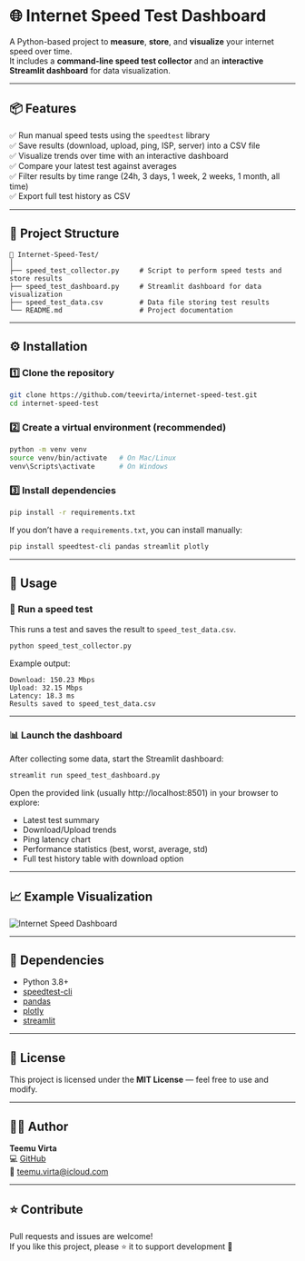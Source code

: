 # 🌐 Internet Speed Test Dashboard

A Python-based project to **measure**, **store**, and **visualize** your internet speed over time.  
It includes a **command-line speed test collector** and an **interactive Streamlit dashboard** for data visualization.

---

## 📦 Features

✅ Run manual speed tests using the `speedtest` library  
✅ Save results (download, upload, ping, ISP, server) into a CSV file  
✅ Visualize trends over time with an interactive dashboard  
✅ Compare your latest test against averages  
✅ Filter results by time range (24h, 3 days, 1 week, 2 weeks, 1 month, all time)  
✅ Export full test history as CSV  

---

## 🧠 Project Structure

```
📁 Internet-Speed-Test/
│
├── speed_test_collector.py     # Script to perform speed tests and store results
├── speed_test_dashboard.py     # Streamlit dashboard for data visualization
├── speed_test_data.csv         # Data file storing test results
└── README.md                   # Project documentation
```

---

## ⚙️ Installation

### 1️⃣ Clone the repository
```bash
git clone https://github.com/teevirta/internet-speed-test.git
cd internet-speed-test
```

### 2️⃣ Create a virtual environment (recommended)
```bash
python -m venv venv
source venv/bin/activate   # On Mac/Linux
venv\Scripts\activate      # On Windows
```

### 3️⃣ Install dependencies
```bash
pip install -r requirements.txt
```

If you don’t have a `requirements.txt`, you can install manually:
```bash
pip install speedtest-cli pandas streamlit plotly
```

---

## 🚀 Usage

### 🧪 Run a speed test
This runs a test and saves the result to `speed_test_data.csv`.

```bash
python speed_test_collector.py
```

Example output:
```
Download: 150.23 Mbps
Upload: 32.15 Mbps
Latency: 18.3 ms
Results saved to speed_test_data.csv
```

---

### 📊 Launch the dashboard

After collecting some data, start the Streamlit dashboard:

```bash
streamlit run speed_test_dashboard.py
```

Open the provided link (usually http://localhost:8501) in your browser to explore:
- Latest test summary  
- Download/Upload trends  
- Ping latency chart  
- Performance statistics (best, worst, average, std)  
- Full test history table with download option  

---

## 📈 Example Visualization

![Internet Speed Dashboard](https://teevirta-internet-speed-test-speed-test-dashboard-nicnsa.streamlit.app/)

---

## 🧰 Dependencies

- Python 3.8+
- [speedtest-cli](https://pypi.org/project/speedtest-cli/)
- [pandas](https://pandas.pydata.org/)
- [plotly](https://plotly.com/python/)
- [streamlit](https://streamlit.io/)

---

## 🧾 License

This project is licensed under the **MIT License** — feel free to use and modify.

---

## 👨‍💻 Author

**Teemu Virta**  
💻 [GitHub](https://github.com/teevirta)  
📧 teemu.virta@icloud.com

---

## ⭐ Contribute

Pull requests and issues are welcome!  
If you like this project, please ⭐ it to support development 🙌
